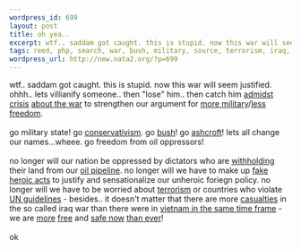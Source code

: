 ```yaml
--- 
wordpress_id: 699
layout: post
title: oh yea..
excerpt: wtf.. saddam got caught. this is stupid. now this war will seem justified. ohhh.. lets villianify someone.. then "lose" him.. then catch him admidst crisis about the war to strengthen ou...
tags: reed, php, search, war, bush, military, source, terrorism, iraq, google
wordpress_url: http://new.nata2.org/?p=699
---
```

wtf.. saddam got caught. this is stupid. now this war will seem justified. ohhh.. lets villianify someone.. then "lose" him.. then catch him <a href="http://www.krnv.com/Global/story.asp?S=1563356&nav=8faOJf1C">admidst</a> <a href="http://www.insightmag.com/news/565658.html">crisis</a> <a href="http://www.guardian.co.uk/worldlatest/story/0,1280,-3482401,00.html">about the war</a> to strengthen our argument for <a href="http://military.surfwax.com/files/Military_Spending.html">more military</a>/<a href="http://aclu.org/">less freedom</a>.<br/><br/>go military state! 
go <a href="http://www.cnn.com/2003/SHOWBIZ/12/04/limbaugh.records/">conservativism</a>. go <A href="http://www.google.com/search?sourceid=navclient&ie=UTF-8&oe=UTF-8&q=miserable+failure">bush</a>! go <A href="http://www.masnet.org/news.asp?id=750">ashcroft</a>! lets all change our names...wheee. go freedom from oil oppressors! <br/><br/>no longer will our nation be oppressed by dictators who are <a href="http://www.globalresearch.ca/articles/MAD201A.html">withholding</a> their land from our <a href="http://www.truthout.org/docs_01/02.03E.Hallib.Iraq.htm">oil pipeline</a>. no longer will we have to make up <a href="http://news.bbc.co.uk/2/hi/americas/3251731.stm">fake heroic acts</a> to justify and sensationalize our unheroic foriegn policy. no longer will we have to be worried about <a href="http://www.iht.com/articles/120116.html">terrorism</a> or countries who violate <a href="http://www.commondreams.org/headlines03/1211-01.htm">UN guidelines</a> - besides.. it doesn't matter that there are more <a href="http://www9.sbs.com.au/theworldnews/region.php?id=74087?ion=6">casualties</a> in the so called iraq war than there were in <a href="http://www.hipakistan.com/en/detail.php?newsId=en47702&F_catID=&f_type=source">vietnam in the same time frame</a> - we are <a href="http://www.azcentral.com/arizonarepublic/local/articles/1213B1-talkermug13.html">more</a> <a href="http://www.statehornet.com/vnews/display.v/ART/2003/12/03/3fcd98e84e87d">free</a> and <a href="http://www.whitehouse.gov/homeland/">safe now</a> <a href="http://www.prisonplanet.com/analysis_poovey_021203_homeland.html">than ever</a>!<br/><br/>ok
